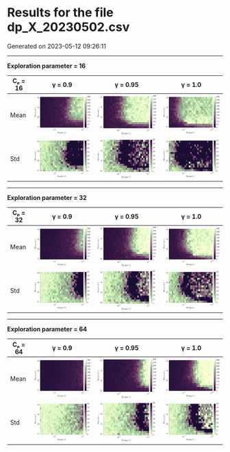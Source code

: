 # Results for the file dp_X_20230502.csv 

Generated on 2023-05-12 09:26:11

---

**Exploration parameter = 16**

| Cₚ = 16 | γ = 0.9 | γ = 0.95 | γ = 1.0 | 
| --- | --- | --- | --- | 
| Mean | ![](fig/dp_X/mean_g_0.9_cp_16.png) | ![](fig/dp_X/mean_g_0.95_cp_16.png) | ![](fig/dp_X/mean_g_1.0_cp_16.png) | 
| Std | ![](fig/dp_X/std_g_0.9_cp_16.png) | ![](fig/dp_X/std_g_0.95_cp_16.png) | ![](fig/dp_X/std_g_1.0_cp_16.png) | 

---

**Exploration parameter = 32**

| Cₚ = 32 | γ = 0.9 | γ = 0.95 | γ = 1.0 | 
| --- | --- | --- | --- | 
| Mean | ![](fig/dp_X/mean_g_0.9_cp_32.png) | ![](fig/dp_X/mean_g_0.95_cp_32.png) | ![](fig/dp_X/mean_g_1.0_cp_32.png) | 
| Std | ![](fig/dp_X/std_g_0.9_cp_32.png) | ![](fig/dp_X/std_g_0.95_cp_32.png) | ![](fig/dp_X/std_g_1.0_cp_32.png) | 

---

**Exploration parameter = 64**

| Cₚ = 64 | γ = 0.9 | γ = 0.95 | γ = 1.0 | 
| --- | --- | --- | --- | 
| Mean | ![](fig/dp_X/mean_g_0.9_cp_64.png) | ![](fig/dp_X/mean_g_0.95_cp_64.png) | ![](fig/dp_X/mean_g_1.0_cp_64.png) | 
| Std | ![](fig/dp_X/std_g_0.9_cp_64.png) | ![](fig/dp_X/std_g_0.95_cp_64.png) | ![](fig/dp_X/std_g_1.0_cp_64.png) | 


